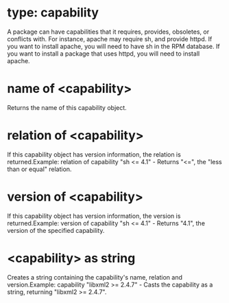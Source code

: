 # type: capability

A package can have capabilities that it requires, provides, obsoletes, or conflicts with. For instance, apache may require sh, and provide httpd. If you want to install apache, you will need to have sh in the RPM database. If you want to install a package that uses httpd, you will need to install apache.

# name of &lt;capability&gt;

Returns the name of this capability object.

# relation of &lt;capability&gt;

If this capability object has version information, the relation is returned.Example: relation of capability &quot;sh &lt;= 4.1&quot; - Returns &quot;&lt;=&quot;, the &quot;less than or equal&quot; relation.

# version of &lt;capability&gt;

If this capability object has version information, the version is returned.Example: version of capability &quot;sh &lt;= 4.1&quot; - Returns &quot;4.1&quot;, the version of the specified capability.

# &lt;capability&gt; as string

Creates a string containing the capability&#39;s name, relation and version.Example: capability &quot;libxml2 &gt;= 2.4.7&quot; - Casts the capability as a string, returning &quot;libxml2 &gt;= 2.4.7&quot;.
